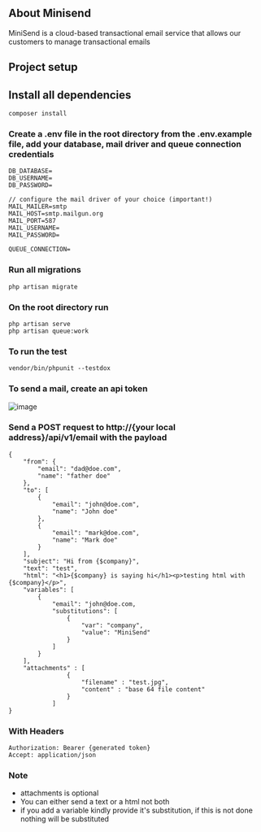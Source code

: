 ## About Minisend

MiniSend is a cloud-based transactional email service that allows our customers to manage transactional emails


## Project setup

## Install all dependencies
```
composer install
```
### Create a .env file in the root directory from the .env.example file, add your database, mail driver and queue connection credentials
```
DB_DATABASE=
DB_USERNAME=
DB_PASSWORD=

// configure the mail driver of your choice (important!)
MAIL_MAILER=smtp
MAIL_HOST=smtp.mailgun.org
MAIL_PORT=587
MAIL_USERNAME=
MAIL_PASSWORD=

QUEUE_CONNECTION=
```

### Run all migrations
```
php artisan migrate
```

### On the root directory run
```
php artisan serve
php artisan queue:work
```

### To run the test
```
vendor/bin/phpunit --testdox
```

### To send a mail, create an api token 

![image](https://user-images.githubusercontent.com/47527863/113569231-09039080-960a-11eb-9339-a4e668de3193.png)


### Send a POST request to http://{your local address}/api/v1/email with the payload

```
{
    "from": {
        "email": "dad@doe.com",
        "name": "father doe"
    },
    "to": [
        {
            "email": "john@doe.com",
            "name": "John doe"
        },
        {
            "email": "mark@doe.com",
            "name": "Mark doe"
        }
    ],
    "subject": "Hi from {$company}",
    "text": "test",
    "html": "<h1>{$company} is saying hi</h1><p>testing html with {$company}</p>",
    "variables": [
        {
            "email": "john@doe.com,
            "substitutions": [
                {
                    "var": "company",
                    "value": "MiniSend"
                }
            ]
        }
    ],
    "attachments" : [
                {
                    "filename" : "test.jpg",
                    "content" : "base 64 file content"
                }
            ]
}
```
### With Headers
```
Authorization: Bearer {generated token}
Accept: application/json
```

### Note

- attachments is optional
- You can either send a text or a html not both
- if you add a variable kindly provide it's substitution, if this is not done nothing will be substituted
